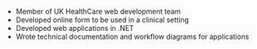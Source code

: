- Member of UK HealthCare web development team
- Developed online form to be used in a clinical setting
- Developed web applications in .NET
- Wrote technical documentation and workflow diagrams for applications
